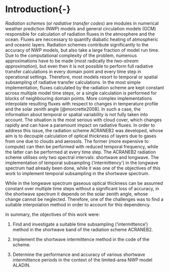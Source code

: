 Introduction{-}
============

*Radiation schemes* (or *radiative transfer codes*) are modules in numerical
weather prediction (NWP) models and general circulation models (GCM)
responsible for calculation of radiation fluxes in the atmosphere and the ocean.
Fluxes are neccessary to quantify diabatic heating of atmospheric and oceanic
layers. Radiation schemes contribute significantly to the accuracy of NWP
models, but also take a large fraction of model run time. Due to the
computational complexity of the problem, numerous approximations have to be
made (most radically the *two-stream approximation*), but even then it is not
possible to perform full radiative transfer calculations in every domain point
and every time step in operational settings. Therefore, most models resort to
temporal or spatial subsampling of radiative transfer calculations.
In the most simple
implementation, fluxes calculated by the radiation scheme are kept constant
across multiple model time steps, or a single calculation is performed for
blocks of neighbouring domain points. More complex implementations
interpolate resulting fluxes with respect to changes in temperature profile
and the solar zenith angle [@morcrette2008].
In such a case, the information about
temporal or spatial variability is not fully taken into account. The situation
is the most serious with cloud cover, which changes rapidly and can have
a paramount impact on radiative fluxes. In order to address this issue,
the radiation scheme ACRANEB2 was developed, whose aim is to decouple
calculation of optical thickness of layers due to gases from one due to
clouds and aerosols. The former (more expensive to compute)
can then be performed with reduced temporal frequency,
while the latter can be performed at every time step. The ACRANEB2
radiation scheme utilises only two spectral intervals: shortwave and longwave.
The implementation of temporal subsampling (‘intermittency’)
in the longwave spectrum had already been done,
while it was one of the objectives of this work to implement temporal
subsampling in the shortwave spectrum.

While in the longwave spectrum gaseous optical thickness can be assumed
constant over multiple time steps without a significant loss of accuracy,
in the shortwave spectrum it depends on the solar zenith angle, whose
change cannot be neglected. Therefore, one of the challenges was to find
a suitable interpolation method in order to account for this dependency.

In summary, the objectives of this work were:

1. Find and investigate a suitable time subsampling (‘intermittence’) method
in the shortwave band of the radiation scheme ACRANEB2.

2. Implement the shortwave intermittence method in the code of the scheme.

3. Determine the performance and accuracy of various
shortwave intermittence periods in the context of the
limited-area NWP model ALADIN.

